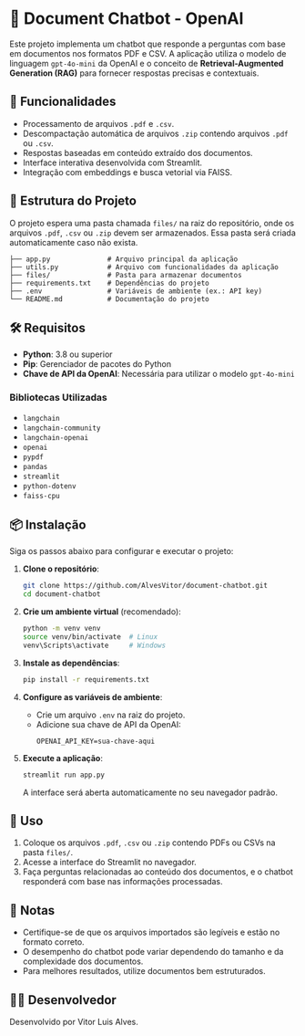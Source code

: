 # 🧠 Document Chatbot - OpenAI

Este projeto implementa um chatbot que responde a perguntas com base em documentos nos formatos PDF e CSV. A aplicação utiliza o modelo de linguagem `gpt-4o-mini` da OpenAI e o conceito de **Retrieval-Augmented Generation (RAG)** para fornecer respostas precisas e contextuais.

## 📑 Funcionalidades

- Processamento de arquivos `.pdf` e `.csv`.
- Descompactação automática de arquivos `.zip` contendo arquivos `.pdf` ou `.csv`.
- Respostas baseadas em conteúdo extraído dos documentos.
- Interface interativa desenvolvida com Streamlit.
- Integração com embeddings e busca vetorial via FAISS.

## 📂 Estrutura do Projeto

O projeto espera uma pasta chamada `files/` na raiz do repositório, onde os arquivos `.pdf`, `.csv` ou `.zip` devem ser armazenados. Essa pasta será criada automaticamente caso não exista.

```
├── app.py              # Arquivo principal da aplicação
├── utils.py            # Arquivo com funcionalidades da aplicação
├── files/              # Pasta para armazenar documentos
├── requirements.txt    # Dependências do projeto
├── .env                # Variáveis de ambiente (ex.: API key)
└── README.md           # Documentação do projeto
```

## 🛠️ Requisitos

- **Python**: 3.8 ou superior
- **Pip**: Gerenciador de pacotes do Python
- **Chave de API da OpenAI**: Necessária para utilizar o modelo `gpt-4o-mini`

### Bibliotecas Utilizadas

- `langchain`
- `langchain-community`
- `langchain-openai`
- `openai`
- `pypdf`
- `pandas`
- `streamlit`
- `python-dotenv`
- `faiss-cpu`

## 📦 Instalação

Siga os passos abaixo para configurar e executar o projeto:

1. **Clone o repositório**:

   ```bash
   git clone https://github.com/AlvesVitor/document-chatbot.git
   cd document-chatbot
   ```

2. **Crie um ambiente virtual** (recomendado):

   ```bash
   python -m venv venv
   source venv/bin/activate  # Linux
   venv\Scripts\activate     # Windows
   ```

3. **Instale as dependências**:

   ```bash
   pip install -r requirements.txt
   ```

4. **Configure as variáveis de ambiente**:

   - Crie um arquivo `.env` na raiz do projeto.
   - Adicione sua chave de API da OpenAI:
     ```
     OPENAI_API_KEY=sua-chave-aqui
     ```

5. **Execute a aplicação**:

   ```bash
   streamlit run app.py
   ```

   A interface será aberta automaticamente no seu navegador padrão.

## 🚀 Uso

1. Coloque os arquivos `.pdf`, `.csv` ou `.zip` contendo PDFs ou CSVs na pasta `files/`.
2. Acesse a interface do Streamlit no navegador.
3. Faça perguntas relacionadas ao conteúdo dos documentos, e o chatbot responderá com base nas informações processadas.

## 📝 Notas

- Certifique-se de que os arquivos importados são legíveis e estão no formato correto.
- O desempenho do chatbot pode variar dependendo do tamanho e da complexidade dos documentos.
- Para melhores resultados, utilize documentos bem estruturados.

## 👨‍💻 Desenvolvedor

Desenvolvido por Vitor Luis Alves.
